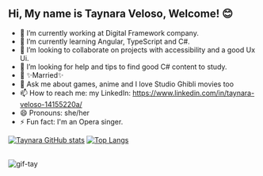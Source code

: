 ## Hi, My name is Taynara Veloso, Welcome! 😊

- 🔭 I’m currently working at Digital Framework company.
- 🌱 I’m currently learning Angular, TypeScript and C#.
- 👯 I’m looking to collaborate on projects with accessibility and a good Ux Ui.
- 🤔 I’m looking for help and tips to find good C# content to study.
- 💍 ✨Married✨
- 💬 Ask me about games, anime and I love Studio Ghibli movies too
- 📫 How to reach me: my LinkedIn: https://www.linkedin.com/in/taynara-veloso-14155220a/
- 😄 Pronouns: she/her
- ⚡ Fun fact: I'm an Opera singer.

[![Taynara GitHub stats](https://github-readme-stats.vercel.app/api?username=Taynara-Veloso&hide=contribs,prs&count_private=true&show_icons=true&theme=dracula)](https://github.com/Taynara-Veloso/github-readme-stats)
[![Top Langs](https://github-readme-stats.vercel.app/api/top-langs/?username=Taynara-Veloso&layout=compact&theme=dracula)](https://github.com/Taynara-Veloso/github-readme-stats)
<div style="display: inline_block"><br>
  <img alt="gif-tay" src="https://i.imgur.com/TpgUqTM.png">
</div>
